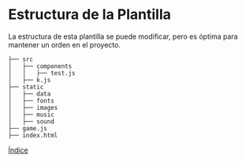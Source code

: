 # Estructura de la Plantilla

La estructura de esta plantilla se puede modificar, pero es óptima para mantener un orden en el proyecto.

```
├── src
│   ├── components
│   │   ├── test.js
│   ├── k.js
├── static
│   ├── data
│   ├── fonts
│   ├── images
│   ├── music
│   ├── sound
├── game.js
├── index.html
```

[Índice](https://github.com/mishicoder/KaboomDoc-ES-/blob/main/doc/0.%20Indice.md)

